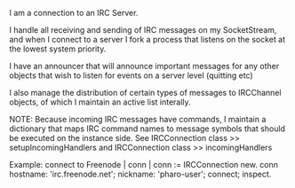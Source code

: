 I am a connection to an IRC Server.

I handle all receiving and sending of IRC messages on my SocketStream,
and when I connect to a server I fork a process that listens on the
socket at the lowest system priority.

I have an announcer that will announce important messages
for any other objects that wish to listen for events on a 
server level (quitting etc)

I also manage the distribution of certain types of messages to IRCChannel
objects, of which I maintain an active list interally.

NOTE: Because incoming IRC messages have commands, I maintain
a dictionary that maps IRC command names to message symbols that
should be executed on the instance side. See IRCConnection class >> setupIncomingHandlers
and IRCConnection class >> incomingHandlers 

Example: connect to Freenode
| conn |
conn := IRCConnection new.
conn
	hostname: 'irc.freenode.net';
	nickname: 'pharo-user';
	connect;
	inspect.